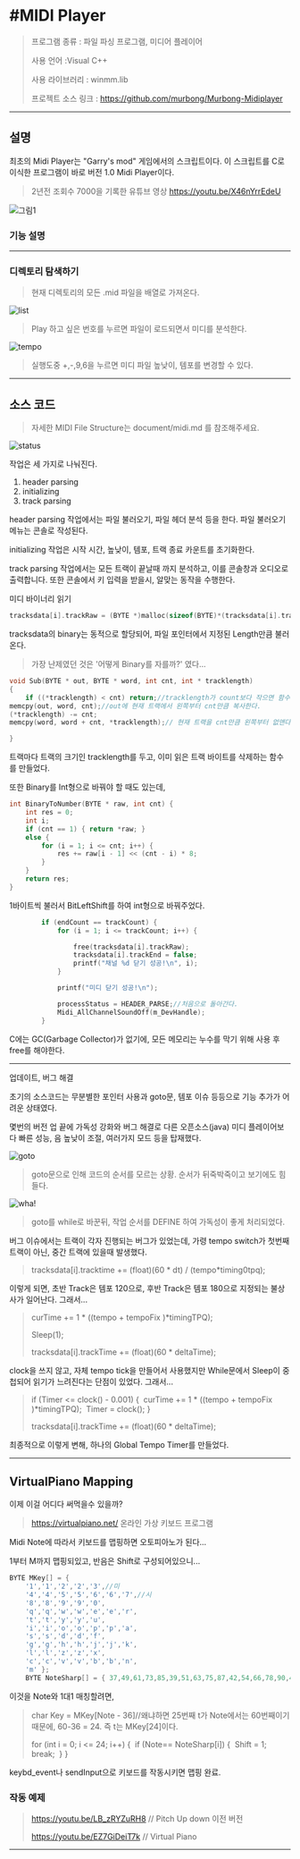 # #MIDI Player

> 프로그램 종류 : 파일 파싱 프로그램, 미디어 플레이어     
>
> 사용 언어 :Visual C++
>
> 사용 라이브러리 : winmm.lib
>
> 프로젝트 소스 링크 : https://github.com/murbong/Murbong-Midiplayer

------

## 설명

최초의 Midi Player는 "Garry's mod" 게임에서의 스크립트이다. 이 스크립트를 C로 이식한 프로그램이 바로 버전 1.0 Midi Player이다.

> 2년전 조회수 7000을 기록한 유튜브 영상 https://youtu.be/X46nYrrEdeU

![그림1](image/그림1.png)

### 기능 설명

------

### 디렉토리 탐색하기

> 현재 디렉토리의 모든 .mid 파일을 배열로 가져온다.

![list](image/list.PNG)

> Play 하고 싶은 번호를 누르면 파일이 로드되면서 미디를 분석한다.

![tempo](image/tempo.PNG)

> 실행도중 +,-,9,6을 누르면 미디 파일 높낮이, 템포를 변경할 수 있다.

------

## 소스 코드

> 자세한 MIDI File Structure는 document/midi.md 를 참조해주세요.

![status](image/status.PNG)

작업은 세 가지로 나눠진다.

1. header parsing 
2. initializing
3. track parsing

header parsing 작업에서는 파일 불러오기, 파일 헤더 분석 등을 한다. 파일 불러오기 메뉴는 콘솔로 작성된다.

initializing 작업은 시작 시간, 높낮이, 템포, 트랙 종료 카운트를 초기화한다.

track parsing 작업에서는 모든 트랙이 끝날때 까지 분석하고, 이를 콘솔창과 오디오로 출력합니다. 또한 콘솔에서 키 입력을 받을시, 알맞는 동작을 수행한다.

미디 바이너리 읽기

```c
tracksdata[i].trackRaw = (BYTE *)malloc(sizeof(BYTE)*(tracksdata[i].trackLength + 1));
```

tracksdata의 binary는 동적으로 할당되어, 파일 포인터에서 지정된 Length만큼 불러온다.

> 가장 난제였던 것은  '어떻게 Binary를 자를까?'  였다...

```c
void Sub(BYTE * out, BYTE * word, int cnt, int * tracklength)
{
	if ((*tracklength) < cnt) return;//tracklength가 count보다 작으면 함수를 종료한다.
memcpy(out, word, cnt);//out에 현재 트랙에서 왼쪽부터 cnt만큼 복사한다.
(*tracklength) -= cnt;
memcpy(word, word + cnt, *tracklength);// 현재 트랙을 cnt만큼 왼쪽부터 없앤다.

}
```

트랙마다 트랙의 크기인 tracklength를 두고, 이미 읽은 트랙 바이트를 삭제하는 함수를 만들었다.

또한 Binary를 Int형으로 바꿔야 할 때도 있는데,

```c
int BinaryToNumber(BYTE * raw, int cnt) {
	int res = 0;
	int i;
	if (cnt == 1) { return *raw; }
	else {
		for (i = 1; i <= cnt; i++) {
			res += raw[i - 1] << (cnt - i) * 8;
		}
	}
	return res;
}
```

1바이트씩 불러서 BitLeftShift를 하여 int형으로 바꿔주었다.

```c
		if (endCount == trackCount) {
			for (i = 1; i <= trackCount; i++) {

				free(tracksdata[i].trackRaw);
				tracksdata[i].trackEnd = false;
				printf("채널 %d 닫기 성공!\n", i);
			}

			printf("미디 닫기 성공!\n");

			processStatus = HEADER_PARSE;//처음으로 돌아간다.
			Midi_AllChannelSoundOff(m_DevHandle);
		}
```

C에는 GC(Garbage Collector)가 없기에, 모든 메모리는 누수를 막기 위해 사용 후 free를 해야한다.

------

업데이트, 버그 해결

초기의 소스코드는 무분별한 포인터 사용과 goto문, 템포 이슈 등등으로 기능 추가가 어려운 상태였다.

몇번의 버전 업 끝에 가독성 강화와 버그 해결로 다른 오픈소스(java) 미디 플레이어보다 빠른 성능, 음 높낮이 조절, 여러가지 모드 등을 탑재했다.

![goto](image/goto.PNG)

> goto문으로 인해 코드의 순서를 모르는 상황. 순서가 뒤죽박죽이고 보기에도 힘들다.

![wha!](image/wha!.PNG)

> goto를 while로 바꾼뒤, 작업 순서를 DEFINE 하여 가독성이 좋게 처리되었다.



버그 이슈에서는 트랙이 각자 진행되는 버그가 있었는데, 가령 tempo switch가 첫번째 트랙이 아닌, 중간 트랙에 있을때 발생했다.



> tracksdata[i].tracktime += (float)(60 * dt) / (tempo*timing0tpq);

이렇게 되면, 초반 Track은 템포 120으로, 후반 Track은 템포 180으로 지정되는 불상사가 일어난다. 그래서...

> curTime += 1 * ((tempo + tempoFix )*timingTPQ);
>
> Sleep(1);
>
> tracksdata[i].trackTime += (float)(60 * deltaTime);

clock을 쓰지 않고, 자체 tempo tick을 만들어서 사용했지만 While문에서 Sleep이 중첩되어 읽기가 느려진다는 단점이 있었다. 그래서...

> if (Timer <= clock() - 0.001) {
> ​	curTime += 1 * ((tempo + tempoFix )*timingTPQ);
> ​	Timer = clock();
> }
>
> tracksdata[i].trackTime += (float)(60 * deltaTime);

최종적으로 이렇게 변해, 하나의 Global Tempo Timer를 만들었다.

------

## VirtualPiano Mapping

이제 이걸 어디다 써먹을수 있을까?

> https://virtualpiano.net/ 온라인 가상 키보드 프로그램

Midi Note에 따라서 키보드를 맵핑하면 오토피아노가 된다...

1부터 M까지 맵핑되있고, 반음은 Shift로 구성되어있으니...

```c
BYTE MKey[] = {
	'1','1','2','2','3',//미
	'4','4','5','5','6','6','7',//시
	'8','8','9','9','0',
	'q','q','w','w','e','e','r',
	't','t','y','y','u',
	'i','i','o','o','p','p','a',
	's','s','d','d','f',
	'g','g','h','h','j','j','k',
	'l','l','z','z','x',
	'c','c','v','v','b','b','n',
	'm' }; 
	BYTE NoteSharp[] = { 37,49,61,73,85,39,51,63,75,87,42,54,66,78,90,44,56,68,80,92,46,58,70,82,94 };
```

이것을 Note와 1대1 매칭할려면,

> char Key = MKey[Note - 36]//왜냐하면  25번째 t가  Note에서는 60번째이기 때문에, 60-36 = 24. 즉 t는 MKey[24]이다.
>
> for (int i = 0; i <= 24; i++) {
> ​	if (Note== NoteSharp[i]) {
> ​		Shift = 1;
> ​		break;
> ​	}
> }

keybd_event나 sendInput으로 키보드를 작동시키면 맵핑 완료.

### 작동 예제

> https://youtu.be/LB_zRYZuRH8  // Pitch Up down 이전 버전
>
> https://youtu.be/EZ7GiDeiT7k // Virtual Piano

------



